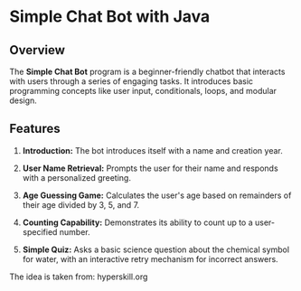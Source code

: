 # Simple Chat Bot with Java 

## Overview
The **Simple Chat Bot** program is a beginner-friendly chatbot that interacts with users through a series of engaging tasks. It introduces basic programming concepts like user input, conditionals, loops, and modular design.

## Features
1. **Introduction:** The bot introduces itself with a name and creation year.

2. **User Name Retrieval:** Prompts the user for their name and responds with a personalized greeting.

3. **Age Guessing Game:** Calculates the user's age based on remainders of their age divided by 3, 5, and 7.

4. **Counting Capability:** Demonstrates its ability to count up to a user-specified number.

5. **Simple Quiz:** Asks a basic science question about the chemical symbol for water, with an interactive retry mechanism for incorrect answers.

The idea is taken from: hyperskill.org
